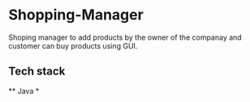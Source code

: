 # Shopping-Manager

<p>Shoping manager to add products by the owner of the companay and customer can buy products using GUI.</p>
<h2>Tech stack</h2>
** Java *
